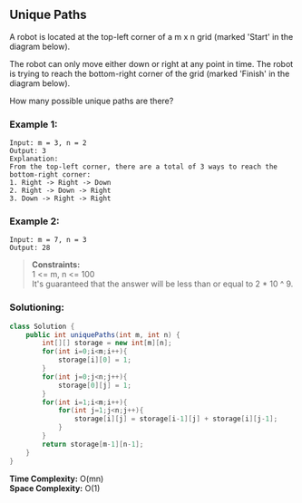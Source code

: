 ## Unique Paths

A robot is located at the top-left corner of a m x n grid (marked 'Start' in the diagram below).

The robot can only move either down or right at any point in time. The robot is trying to reach the bottom-right corner of the grid (marked 'Finish' in the diagram below).

How many possible unique paths are there?


### Example 1:
```
Input: m = 3, n = 2
Output: 3
Explanation:
From the top-left corner, there are a total of 3 ways to reach the bottom-right corner:
1. Right -> Right -> Down
2. Right -> Down -> Right
3. Down -> Right -> Right
```

### Example 2:
```
Input: m = 7, n = 3
Output: 28
```

> **Constraints:**  
> 1 <= m, n <= 100  
> It's guaranteed that the answer will be less than or equal to 2 * 10 ^ 9.

 ### Solutioning:

```java
class Solution {
    public int uniquePaths(int m, int n) {
        int[][] storage = new int[m][n];
        for(int i=0;i<m;i++){
            storage[i][0] = 1;
        }
        for(int j=0;j<n;j++){
            storage[0][j] = 1;
        }
        for(int i=1;i<m;i++){
            for(int j=1;j<n;j++){
                storage[i][j] = storage[i-1][j] + storage[i][j-1];
            }
        }
        return storage[m-1][n-1];
    }
}
```  
**Time Complexity:** O(mn)   
**Space Complexity:** O(1) 
